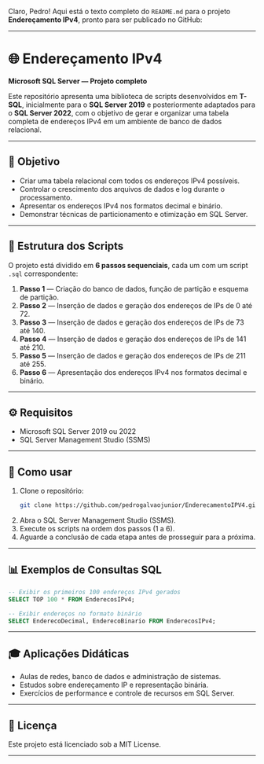 Claro, Pedro! Aqui está o texto completo do `README.md` para o projeto **Endereçamento IPv4**, pronto para ser publicado no GitHub:

---

# 🌐 Endereçamento IPv4  
**Microsoft SQL Server — Projeto completo**

Este repositório apresenta uma biblioteca de scripts desenvolvidos em **T-SQL**, inicialmente para o **SQL Server 2019** e posteriormente adaptados para o **SQL Server 2022**, com o objetivo de gerar e organizar uma tabela completa de endereços IPv4 em um ambiente de banco de dados relacional.

---

## 🎯 Objetivo

- Criar uma tabela relacional com todos os endereços IPv4 possíveis.  
- Controlar o crescimento dos arquivos de dados e log durante o processamento.  
- Apresentar os endereços IPv4 nos formatos decimal e binário.  
- Demonstrar técnicas de particionamento e otimização em SQL Server.

---

## 📁 Estrutura dos Scripts

O projeto está dividido em **6 passos sequenciais**, cada um com um script `.sql` correspondente:

1. **Passo 1** — Criação do banco de dados, função de partição e esquema de partição.  
2. **Passo 2** — Inserção de dados e geração dos endereços de IPs de 0 até 72.  
3. **Passo 3** — Inserção de dados e geração dos endereços de IPs de 73 até 140.  
4. **Passo 4** — Inserção de dados e geração dos endereços de IPs de 141 até 210.  
5. **Passo 5** — Inserção de dados e geração dos endereços de IPs de 211 até 255.  
6. **Passo 6** — Apresentação dos endereços IPv4 nos formatos decimal e binário.

---

## ⚙️ Requisitos

- Microsoft SQL Server 2019 ou 2022  
- SQL Server Management Studio (SSMS)

---

## 🚀 Como usar

1. Clone o repositório:
   ```bash
   git clone https://github.com/pedrogalvaojunior/EnderecamentoIPV4.git
   ```
2. Abra o SQL Server Management Studio (SSMS).
3. Execute os scripts na ordem dos passos (1 a 6).
4. Aguarde a conclusão de cada etapa antes de prosseguir para a próxima.

---

## 📊 Exemplos de Consultas SQL

```sql
-- Exibir os primeiros 100 endereços IPv4 gerados
SELECT TOP 100 * FROM EnderecosIPv4;

-- Exibir endereços no formato binário
SELECT EnderecoDecimal, EnderecoBinario FROM EnderecosIPv4;

```

---

## 🎓 Aplicações Didáticas

- Aulas de redes, banco de dados e administração de sistemas.  
- Estudos sobre endereçamento IP e representação binária.  
- Exercícios de performance e controle de recursos em SQL Server.

---

## 📄 Licença

Este projeto está licenciado sob a MIT License.

---
